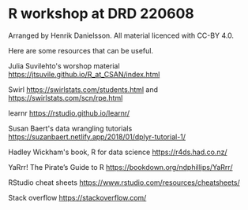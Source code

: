 # R workshop at DRD 220608

Arranged by Henrik Danielsson. All material licenced with CC-BY 4.0.

Here are some resources that can be useful.

Julia Suvilehto's worshop material https://jtsuvile.github.io/R_at_CSAN/index.html

Swirl https://swirlstats.com/students.html and https://swirlstats.com/scn/rpe.html

learnr https://rstudio.github.io/learnr/

Susan Baert's data wrangling tutorials https://suzanbaert.netlify.app/2018/01/dplyr-tutorial-1/

Hadley Wickham's book, R for data science https://r4ds.had.co.nz/

YaRrr! The Pirate’s Guide to R https://bookdown.org/ndphillips/YaRrr/

RStudio cheat sheets https://www.rstudio.com/resources/cheatsheets/

Stack overflow https://stackoverflow.com/ 

